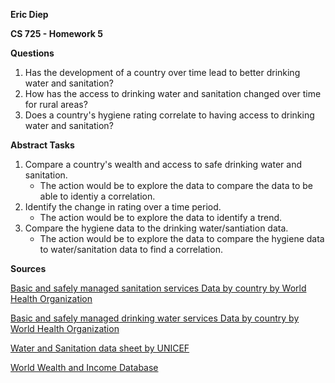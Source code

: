 **Eric Diep**

**CS 725 - Homework 5**

**Questions**

 1. Has the development of a country over time lead to better drinking water and sanitation?
 2. How has the access to drinking water and sanitation changed over time for rural areas?
 3. Does a country's hygiene rating correlate to having access to drinking water and sanitation?

**Abstract Tasks**

 1. Compare a country's wealth and access to safe drinking water and sanitation.
    * The action would be to explore the data to compare the data to be able to identiy a correlation.
 2. Identify the change in rating over a time period.
    * The action would be to explore the data to identify a trend.
 3. Compare the hygiene data to the drinking water/santiation data.
    * The action would be to explore the data to compare the hygiene data to water/sanitation data to find a correlation.

**Sources**

<a href='http://apps.who.int/gho/data/node.main.WSHSANITATION?lang=en'>Basic and safely managed sanitation services 
Data by country by World Health Organization</a>

<a href='http://apps.who.int/gho/data/node.main.WSHWATER?lang=en'>Basic and safely managed drinking water services 
Data by country by World Health Organization</a>

<a href='https://data.unicef.org/topic/water-and-sanitation/drinking-water/'>Water and Sanitation data sheet by UNICEF</a>

<a href='http://wid.world/data/'>World Wealth and Income Database</a>